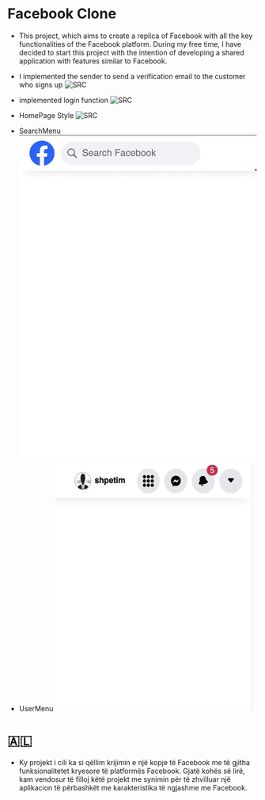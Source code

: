 # Facebook Clone

- This project, which aims to create a replica of Facebook with all the key functionalities of the Facebook platform. During my free time, I have decided to start this project with the intention of developing a shared application with features similar to Facebook.

- I implemented the sender to send a verification email to the customer who signs up
  ![SRC](https://raw.githubusercontent.com/shpetimaliu/facebook-clone/master/backend/screenshot/Screenshot%202023-10-11%20at%202.19.47%E2%80%AFAM.png)

- implemented login function
  ![SRC](https://raw.githubusercontent.com/shpetimaliu/facebook-clone/master/backend/screenshot/Screenshot%202023-10-11%20at%202.34.23%E2%80%AFPM.png)

- HomePage Style
  ![SRC](https://raw.githubusercontent.com/shpetimaliu/facebook-clone/master/frontend/screenshot/Screenshot%202023-10-12%20at%201.05.56%E2%80%AFAM.png)

- SearchMenu
  ![SRC](https://raw.githubusercontent.com/shpetimaliu/facebook-clone/master/frontend/screenshot/searchMenu.gif)

- UserMenu
  ![SRC](https://raw.githubusercontent.com/shpetimaliu/facebook-clone/master/frontend/screenshot/userMedia.gif)

# 🇦🇱

- Ky projekt i cili ka si qëllim krijimin e një kopje të Facebook me të gjitha funksionalitetet kryesore të platformës Facebook. Gjatë kohës së lirë, kam vendosur të filloj këtë projekt me synimin për të zhvilluar një aplikacion të përbashkët me karakteristika të ngjashme me Facebook.
